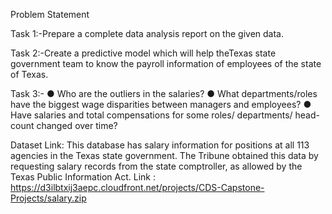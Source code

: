 Problem Statement

Task 1:-Prepare a complete data analysis report on the given data.

Task 2:-Create a predictive model which will help theTexas state government  team to know the payroll information of employees of the state of Texas.  

Task 3:-
●	Who are the outliers in the salaries?
●	What departments/roles have the biggest wage disparities between managers and employees?
●	Have salaries and total compensations for some roles/ departments/ head-count changed over time?
 



Dataset Link:
This database has salary information for positions at all 113 agencies in the Texas state government. The Tribune obtained this data by requesting salary records from the state comptroller, as allowed by the Texas Public Information Act.
Link : https://d3ilbtxij3aepc.cloudfront.net/projects/CDS-Capstone-Projects/salary.zip

